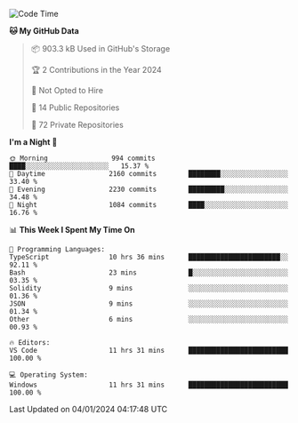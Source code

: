 <!--START_SECTION:waka-->
![Code Time](http://img.shields.io/badge/Code%20Time-5%2C077%20hrs%2010%20mins-blue)

**🐱 My GitHub Data** 

> 📦 903.3 kB Used in GitHub's Storage 
 > 
> 🏆 2 Contributions in the Year 2024
 > 
> 🚫 Not Opted to Hire
 > 
> 📜 14 Public Repositories 
 > 
> 🔑 72 Private Repositories 
 > 
**I'm a Night 🦉** 

```text
🌞 Morning                994 commits         ████░░░░░░░░░░░░░░░░░░░░░   15.37 % 
🌆 Daytime                2160 commits        ████████░░░░░░░░░░░░░░░░░   33.40 % 
🌃 Evening                2230 commits        █████████░░░░░░░░░░░░░░░░   34.48 % 
🌙 Night                  1084 commits        ████░░░░░░░░░░░░░░░░░░░░░   16.76 % 
```


📊 **This Week I Spent My Time On** 

```text
💬 Programming Languages: 
TypeScript               10 hrs 36 mins      ███████████████████████░░   92.11 % 
Bash                     23 mins             █░░░░░░░░░░░░░░░░░░░░░░░░   03.35 % 
Solidity                 9 mins              ░░░░░░░░░░░░░░░░░░░░░░░░░   01.36 % 
JSON                     9 mins              ░░░░░░░░░░░░░░░░░░░░░░░░░   01.34 % 
Other                    6 mins              ░░░░░░░░░░░░░░░░░░░░░░░░░   00.93 % 

🔥 Editors: 
VS Code                  11 hrs 31 mins      █████████████████████████   100.00 % 

💻 Operating System: 
Windows                  11 hrs 31 mins      █████████████████████████   100.00 % 
```


 Last Updated on 04/01/2024 04:17:48 UTC
<!--END_SECTION:waka-->

